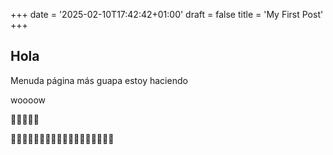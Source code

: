 +++
date = '2025-02-10T17:42:42+01:00'
draft = false
title = 'My First Post'
+++

## Hola

Menuda página más guapa estoy haciendo

woooow

🤡🤡🤡🤡🤡

🐺🐺🐺🐺🐺🐺🐺🐺🐺🐺🐺🐺🐺🐺🐺🐺🐺🐺
